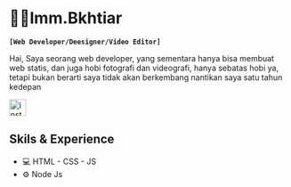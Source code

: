 # 👨‍💻Imm.Bkhtiar

**`[Web Developer/Deesigner/Video Editor]`**

Hai, Saya seorang web developer, yang sementara hanya bisa membuat web statis, dan juga hobi fotografi dan videografi, hanya sebatas hobi ya, tetapi bukan berarti saya tidak akan berkembang nantikan saya satu tahun kedepan

[<img src='https://simpleicons.org/icons/instagram.svg' alt='instagram' height='30' style="filter=:invert(100%) sepia(0%) saturate(0%) hue-rotate(334deg);">](https://www.instagram.com/imm.bkhtiar/)  

## Skils & Experience
* 💻 HTML - CSS - JS
* ⚙ Node Js

<br/>

<!-- ![Anurag's GitHub stats](https://github-readme-stats.vercel.app/api?username=imm-bkhtiar&show_icons=true&theme=radical) -->

<!-- <p align="left">
  <a href="https://www.instagram.com/imm.bkhtiar/">
    <img alt="Instagram" title="Follow My Instagram" src="https://custom-icon-badges.demolab.com/instagram/instagram-svgrepo-com"/>
  </a>
</p> 
-->
